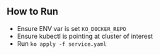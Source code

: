 ## How to Run

- Ensure ENV var is set `KO_DOCKER_REPO`
- Ensure kubectl is pointing at cluster of interest
- Run `ko apply -f service.yaml`